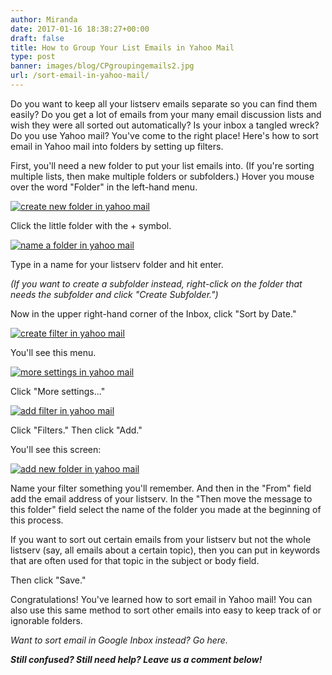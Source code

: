 ```yaml
---
author: Miranda
date: 2017-01-16 18:38:27+00:00
draft: false
title: How to Group Your List Emails in Yahoo Mail
type: post
banner: images/blog/CPgroupingemails2.jpg
url: /sort-email-in-yahoo-mail/
---
```


Do you want to keep all your listserv emails separate so you can find them easily? Do you get a lot of emails from your many email discussion lists and wish they were all sorted out automatically? Is your inbox a tangled wreck? Do you use Yahoo mail? You've come to the right place! Here's how to sort email in Yahoo mail into folders by setting up filters.

First, you'll need a new folder to put your list emails into. (If you're sorting multiple lists, then make multiple folders or subfolders.) Hover you mouse over the word "Folder" in the left-hand menu.

[![create new folder in yahoo mail](https://www.mail-list.com/wp-content/uploads/2016/12/yahoomailsort-1-199x300.jpg)
](https://www.mail-list.com/wp-content/uploads/2016/12/yahoomailsort-1.jpg)

Click the little folder with the + symbol.

[![name a folder in yahoo mail](https://www.mail-list.com/wp-content/uploads/2016/12/yahoomailsort2.jpg)
](https://www.mail-list.com/wp-content/uploads/2016/12/yahoomailsort2.jpg)

Type in a name for your listserv folder and hit enter.

_(If you want to create a subfolder instead, right-click on the folder that needs the subfolder and click "Create Subfolder.")_

Now in the upper right-hand corner of the Inbox, click "Sort by Date."

[![create filter in yahoo mail](https://www.mail-list.com/wp-content/uploads/2016/12/yahoomailsort3.jpg)
](https://www.mail-list.com/wp-content/uploads/2016/12/yahoomailsort3.jpg)

You'll see this menu.

[![more settings in yahoo mail](https://www.mail-list.com/wp-content/uploads/2016/12/yahoomailsort4-219x300.jpg)
](https://www.mail-list.com/wp-content/uploads/2016/12/yahoomailsort4.jpg)

Click "More settings..."

[![add filter in yahoo mail](https://www.mail-list.com/wp-content/uploads/2016/12/yahoomailsort5-300x224.jpg)
](https://www.mail-list.com/wp-content/uploads/2016/12/yahoomailsort5.jpg)

Click "Filters." Then click "Add."

You'll see this screen:

[![add new folder in yahoo mail](https://www.mail-list.com/wp-content/uploads/2016/12/yahoomailsort6-2-300x224.jpg)
](https://www.mail-list.com/wp-content/uploads/2016/12/yahoomailsort6-2.jpg)

Name your filter something you'll remember. And then in the "From" field add the email address of your listserv. In the "Then move the message to this folder" field select the name of the folder you made at the beginning of this process.

If you want to sort out certain emails from your listserv but not the whole listserv (say, all emails about a certain topic), then you can put in keywords that are often used for that topic in the subject or body field.

Then click "Save."

Congratulations! You've learned how to sort email in Yahoo mail! You can also use this same method to sort other emails into easy to keep track of or ignorable folders.

_Want to sort email in Google Inbox instead? Go here._

**_Still confused? Still need help? Leave us a comment below!_**
